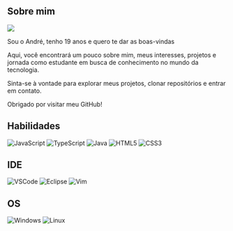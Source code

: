 ## Sobre mim

<img src="https://i.pinimg.com/originals/e3/8b/75/e38b75f9ceb27f5f032f5656158dde55.gif"/>

Sou o André, tenho 19 anos e quero te dar as boas-vindas

Aqui, você encontrará um pouco sobre mim, meus interesses, projetos e jornada como estudante em busca de conhecimento no mundo da tecnologia.

Sinta-se à vontade para explorar meus projetos, clonar repositórios e entrar em contato. 

Obrigado por visitar meu GitHub!

## Habilidades

![JavaScript](https://img.shields.io/badge/JavaScript-21262d?style=for-the-badge&logo=javascript&logoColor=ffffff)
![TypeScript](https://img.shields.io/badge/TypeScript-21262d?style=for-the-badge&logo=typescript&logoColor=white)
![Java](https://img.shields.io/badge/java-21262d.svg?style=for-the-badge&logo=openjdk&logoColor=white)
![HTML5](https://img.shields.io/badge/HTML5-21262d?style=for-the-badge&logo=html5&logoColor=white)
![CSS3](https://img.shields.io/badge/CSS3-21262d?style=for-the-badge&logo=css3&logoColor=white)

## IDE

![VSCode](https://img.shields.io/badge/VSCode-21262d?style=for-the-badge&logo=visual%20studio%20code&logoColor=white)
![Eclipse](https://img.shields.io/badge/Eclipse-21262d?style=for-the-badge&logo=eclipse&logoColor=white)
![Vim](https://img.shields.io/badge/VIM-21262d.svg?style=for-the-badge&logo=vim&logoColor=white)

## OS

![Windows](https://img.shields.io/badge/Windows-21262d?style=for-the-badge&logo=windows&logoColor=white)
![Linux](https://img.shields.io/badge/Linux-21262d?style=for-the-badge&logo=linux&logoColor=white)
